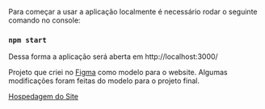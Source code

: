 Para começar a usar a aplicação localmente é necessário rodar o seguinte comando no console:

### `npm start`

Dessa forma a aplicação será aberta em http://localhost:3000/

Projeto que criei no [Figma](https://www.figma.com/community/file/981332017088276790/ProjetoListmon) como modelo para o website. Algumas modificações foram feitas do modelo para o projeto final.

[Hospedagem do Site](https://listmon.vercel.app/)